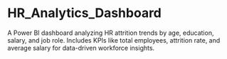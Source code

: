 # HR_Analytics_Dashboard
A Power BI dashboard analyzing HR attrition trends by age, education, salary, and job role. Includes KPIs like total employees, attrition rate, and average salary for data-driven workforce insights.
